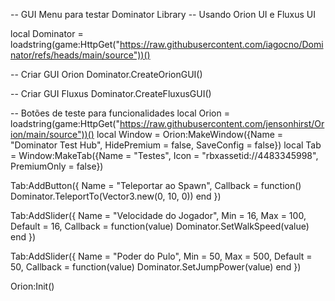 -- GUI Menu para testar Dominator Library
-- Usando Orion UI e Fluxus UI

local Dominator = loadstring(game:HttpGet("https://raw.githubusercontent.com/iagocno/Dominator/refs/heads/main/source"))()

-- Criar GUI Orion
Dominator.CreateOrionGUI()

-- Criar GUI Fluxus
Dominator.CreateFluxusGUI()

-- Botões de teste para funcionalidades
local Orion = loadstring(game:HttpGet("https://raw.githubusercontent.com/jensonhirst/Orion/main/source"))()
local Window = Orion:MakeWindow({Name = "Dominator Test Hub", HidePremium = false, SaveConfig = false})
local Tab = Window:MakeTab({Name = "Testes", Icon = "rbxassetid://4483345998", PremiumOnly = false})

Tab:AddButton({
    Name = "Teleportar ao Spawn",
    Callback = function()
        Dominator.TeleportTo(Vector3.new(0, 10, 0))
    end
})

Tab:AddSlider({
    Name = "Velocidade do Jogador",
    Min = 16,
    Max = 100,
    Default = 16,
    Callback = function(value)
        Dominator.SetWalkSpeed(value)
    end
})

Tab:AddSlider({
    Name = "Poder do Pulo",
    Min = 50,
    Max = 500,
    Default = 50,
    Callback = function(value)
        Dominator.SetJumpPower(value)
    end
})

Orion:Init()
